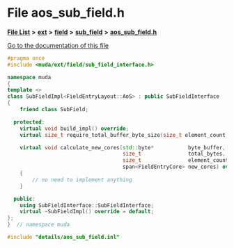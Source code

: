 

# File aos\_sub\_field.h

[**File List**](files.md) **>** [**ext**](dir_dee31a662aa40cb7fc08cb07824f4a9a.md) **>** [**field**](dir_67616bafb1e973d10aec465c6be4ad46.md) **>** [**sub\_field**](dir_d0784a59e778fb60ba75a554135ad43c.md) **>** [**aos\_sub\_field.h**](aos__sub__field_8h.md)

[Go to the documentation of this file](aos__sub__field_8h.md)


```C++
#pragma once
#include <muda/ext/field/sub_field_interface.h>

namespace muda
{
template <>
class SubFieldImpl<FieldEntryLayout::AoS> : public SubFieldInterface
{
    friend class SubField;

  protected:
    virtual void build_impl() override;
    virtual size_t require_total_buffer_byte_size(size_t element_count) override;

    virtual void calculate_new_cores(std::byte*           byte_buffer,
                                     size_t               total_bytes,
                                     size_t               element_count,
                                     span<FieldEntryCore> new_cores) override
    {
        // no need to implement anything
    }

  public:
    using SubFieldInterface::SubFieldInterface;
    virtual ~SubFieldImpl() override = default;
};
}  // namespace muda

#include "details/aos_sub_field.inl"
```



